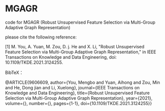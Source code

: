 # MGAGR
code for MGAGR (Robust Unsupervised Feature Selection via Multi-Group Adaptive Graph Representation)


please cite the following reference:

[1] M. You, A. Yuan, M. Zou, D. j. He and X. Li, "Robust Unsupervised Feature Selection via Multi-Group Adaptive Graph Representation," in IEEE Transactions on Knowledge and Data Engineering, doi: 10.1109/TKDE.2021.3124255.



BibTeX：

@ARTICLE{9606609,
  author={You, Mengbo and Yuan, Aihong and Zou, Min and He, Dong jian and Li, Xuelong},
  journal={IEEE Transactions on Knowledge and Data Engineering}, 
  title={Robust Unsupervised Feature Selection via Multi-Group Adaptive Graph Representation}, 
  year={2021},
  volume={},
  number={},
  pages={1-1},
  doi={10.1109/TKDE.2021.3124255}}
